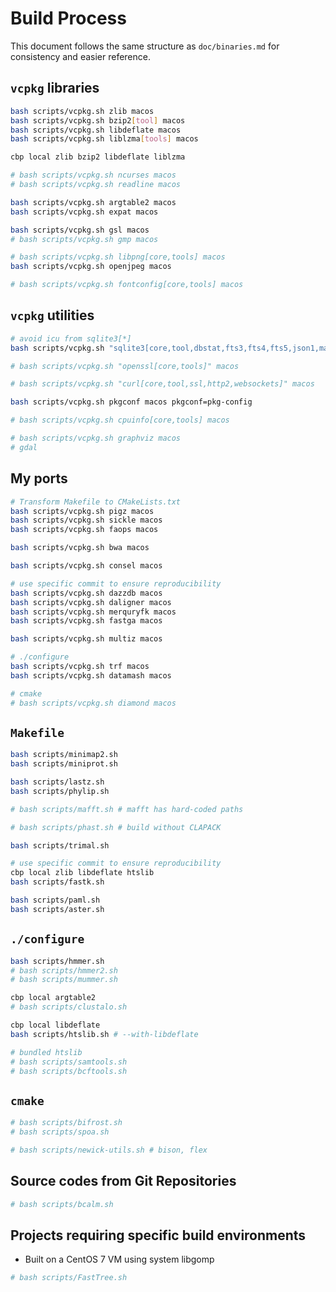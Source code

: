 # Build Process

This document follows the same structure as `doc/binaries.md` for consistency and easier reference.

## `vcpkg` libraries

```bash
bash scripts/vcpkg.sh zlib macos
bash scripts/vcpkg.sh bzip2[tool] macos
bash scripts/vcpkg.sh libdeflate macos
bash scripts/vcpkg.sh liblzma[tools] macos

cbp local zlib bzip2 libdeflate liblzma

# bash scripts/vcpkg.sh ncurses macos
# bash scripts/vcpkg.sh readline macos

bash scripts/vcpkg.sh argtable2 macos
bash scripts/vcpkg.sh expat macos

bash scripts/vcpkg.sh gsl macos
# bash scripts/vcpkg.sh gmp macos

# bash scripts/vcpkg.sh libpng[core,tools] macos
bash scripts/vcpkg.sh openjpeg macos

# bash scripts/vcpkg.sh fontconfig[core,tools] macos

```

## `vcpkg` utilities

```bash
# avoid icu from sqlite3[*]
bash scripts/vcpkg.sh "sqlite3[core,tool,dbstat,fts3,fts4,fts5,json1,math,rtree,soundex,zlib]" macos

# bash scripts/vcpkg.sh "openssl[core,tools]" macos

# bash scripts/vcpkg.sh "curl[core,tool,ssl,http2,websockets]" macos

bash scripts/vcpkg.sh pkgconf macos pkgconf=pkg-config

# bash scripts/vcpkg.sh cpuinfo[core,tools] macos

# bash scripts/vcpkg.sh graphviz macos
# gdal

```

## My ports

```bash
# Transform Makefile to CMakeLists.txt
bash scripts/vcpkg.sh pigz macos
bash scripts/vcpkg.sh sickle macos
bash scripts/vcpkg.sh faops macos

bash scripts/vcpkg.sh bwa macos

bash scripts/vcpkg.sh consel macos

# use specific commit to ensure reproducibility
bash scripts/vcpkg.sh dazzdb macos
bash scripts/vcpkg.sh daligner macos
bash scripts/vcpkg.sh merquryfk macos
bash scripts/vcpkg.sh fastga macos

bash scripts/vcpkg.sh multiz macos

# ./configure
bash scripts/vcpkg.sh trf macos
bash scripts/vcpkg.sh datamash macos

# cmake
# bash scripts/vcpkg.sh diamond macos

```

## `Makefile`

```bash
bash scripts/minimap2.sh
bash scripts/miniprot.sh

bash scripts/lastz.sh
bash scripts/phylip.sh

# bash scripts/mafft.sh # mafft has hard-coded paths

# bash scripts/phast.sh # build without CLAPACK

bash scripts/trimal.sh

# use specific commit to ensure reproducibility
cbp local zlib libdeflate htslib
bash scripts/fastk.sh

bash scripts/paml.sh
bash scripts/aster.sh

```

## `./configure`

```bash
bash scripts/hmmer.sh
# bash scripts/hmmer2.sh
# bash scripts/mummer.sh

cbp local argtable2
# bash scripts/clustalo.sh

cbp local libdeflate
bash scripts/htslib.sh # --with-libdeflate

# bundled htslib
# bash scripts/samtools.sh
# bash scripts/bcftools.sh

```

## `cmake`

```bash
# bash scripts/bifrost.sh
# bash scripts/spoa.sh

# bash scripts/newick-utils.sh # bison, flex

```

## Source codes from Git Repositories

```bash
# bash scripts/bcalm.sh

```

## Projects requiring specific build environments

* Built on a CentOS 7 VM using system libgomp

```bash
# bash scripts/FastTree.sh

```
